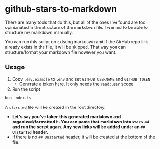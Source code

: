 # github-stars-to-markdown

There are many tools that do this, but all of the ones I've found are too opinionated in the structure of the markdown file. I wanted to be able to structure my markdown manually.

You can run this script on existing markdown and if the GitHub repo link already exists in the file, it will be skipped. That way you can structure/format your markdown file however you want.

## Usage

1. Copy `.env.example` to `.env` and set `GITHUB_USERNAME` and `GITHUB_TOKEN`
   - Generate a token [here](https://github.com/settings/tokens/new). It only needs the `read:user` scope
2. Run the script

```sh
bun index.ts
```

A `stars.md` file will be created in the root directory.

- **Let's say you've taken this generated markdown and organized/formatted it. You can paste that markdown into `stars.md` and run the script again. Any new links will be added under an `## Unstarted` header.**
- If there is no `## Unstarted` header, it will be created at the bottom of the file.
